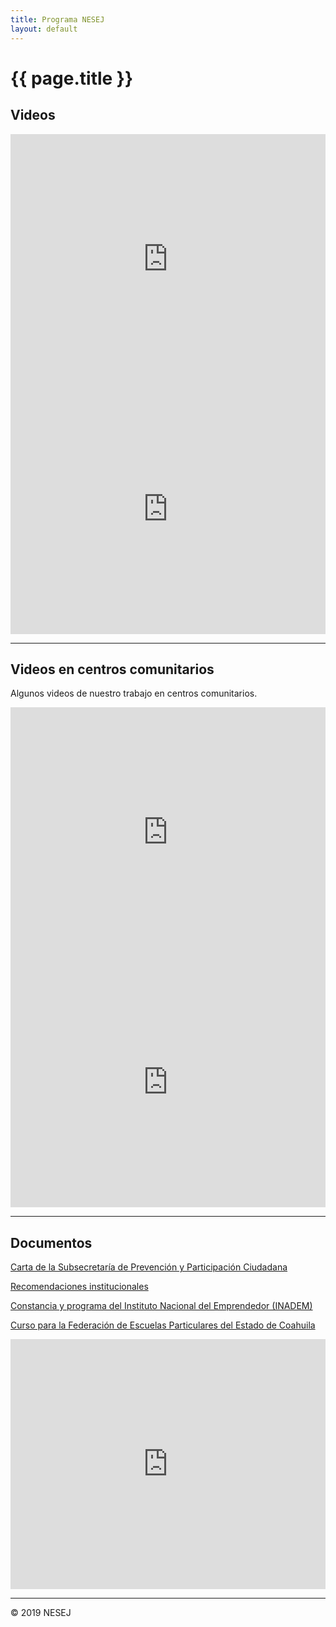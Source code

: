 ```yaml
---
title: Programa NESEJ
layout: default
---
```


# {{ page.title }}

## Videos

<iframe width="100%" height="400" src="https://www.youtube.com/embed/iGLzjJ6YjJw" frameborder="0" allow="accelerometer; autoplay; encrypted-media; gyroscope; picture-in-picture" allowfullscreen></iframe>

<iframe width="100%" height="400" src="https://www.youtube.com/embed/WGh52OwfS0M" frameborder="0" allow="accelerometer; autoplay; encrypted-media; gyroscope; picture-in-picture" allowfullscreen></iframe>

---

## Videos en centros comunitarios

Algunos videos de nuestro trabajo en centros comunitarios.

<iframe width="100%" height="400" src="https://www.youtube.com/embed/PNRhV_O_CE4" frameborder="0" allow="accelerometer; autoplay; encrypted-media; gyroscope; picture-in-picture" allowfullscreen></iframe>

<iframe width="100%" height="400" src="https://www.youtube.com/embed/6T1E1HsrKy4" frameborder="0" allow="accelerometer; autoplay; encrypted-media; gyroscope; picture-in-picture" allowfullscreen></iframe>

---

## Documentos

[Carta de la Subsecretaría de Prevención y Participación Ciudadana](documentos/cartaPS2017.pdf)

[Recomendaciones institucionales](documentos/recinst.pdf)

[Constancia y programa del Instituto Nacional del Emprendedor (INADEM)](documentos/inadem.pdf)

[Curso para la Federación de Escuelas Particulares del Estado de Coahuila](documentos/fep.pdf)

<iframe width="100%" height="400" src="https://www.youtube.com/embed/Jcoeminc14I" frameborder="0" allow="accelerometer; autoplay; encrypted-media; gyroscope; picture-in-picture" allowfullscreen></iframe>

---

© 2019 NESEJ
